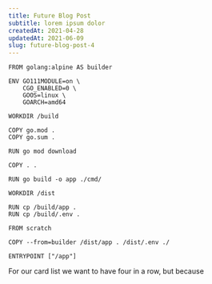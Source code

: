 ```yaml
---
title: Future Blog Post
subtitle: lorem ipsum dolor
createdAt: 2021-04-28
updatedAt: 2021-06-09
slug: future-blog-post-4
---
```


```docker
FROM golang:alpine AS builder

ENV GO111MODULE=on \
    CGO_ENABLED=0 \
    GOOS=linux \
    GOARCH=amd64

WORKDIR /build

COPY go.mod .
COPY go.sum .

RUN go mod download

COPY . .

RUN go build -o app ./cmd/

WORKDIR /dist

RUN cp /build/app .
RUN cp /build/.env .

FROM scratch

COPY --from=builder /dist/app . /dist/.env ./

ENTRYPOINT ["/app"]
```

For our card list we want to have four in a row, but because
